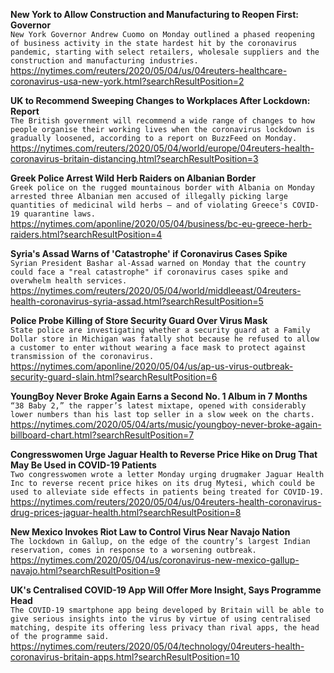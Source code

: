 **New York to Allow Construction and Manufacturing to Reopen First: Governor**\
`New York Governor Andrew Cuomo on Monday outlined a phased reopening of business activity in the state hardest hit by the coronavirus pandemic, starting with select retailers, wholesale suppliers and the construction and manufacturing industries.`\
https://nytimes.com/reuters/2020/05/04/us/04reuters-healthcare-coronavirus-usa-new-york.html?searchResultPosition=2

**UK to Recommend Sweeping Changes to Workplaces After Lockdown: Report**\
`The British government will recommend a wide range of changes to how people organise their working lives when the coronavirus lockdown is gradually loosened, according to a report on BuzzFeed on Monday.`\
https://nytimes.com/reuters/2020/05/04/world/europe/04reuters-health-coronavirus-britain-distancing.html?searchResultPosition=3

**Greek Police Arrest Wild Herb Raiders on Albanian Border**\
`Greek police on the rugged mountainous border with Albania on Monday arrested three Albanian men accused of illegally picking large quantities of medicinal wild herbs — and of violating Greece's COVID-19 quarantine laws.`\
https://nytimes.com/aponline/2020/05/04/business/bc-eu-greece-herb-raiders.html?searchResultPosition=4

**Syria's Assad Warns of 'Catastrophe' if Coronavirus Cases Spike**\
`Syrian President Bashar al-Assad warned on Monday that the country could face a "real catastrophe" if coronavirus cases spike and overwhelm health services.`\
https://nytimes.com/reuters/2020/05/04/world/middleeast/04reuters-health-coronavirus-syria-assad.html?searchResultPosition=5

**Police Probe Killing of Store Security Guard Over Virus Mask**\
`State police are investigating whether a security guard at a Family Dollar store in Michigan was fatally shot because he refused to allow a customer to enter without wearing a face mask to protect against transmission of the coronavirus.`\
https://nytimes.com/aponline/2020/05/04/us/ap-us-virus-outbreak-security-guard-slain.html?searchResultPosition=6

**YoungBoy Never Broke Again Earns a Second No. 1 Album in 7 Months**\
`“38 Baby 2,” the rapper’s latest mixtape, opened with considerably lower numbers than his last top seller in a slow week on the charts.`\
https://nytimes.com/2020/05/04/arts/music/youngboy-never-broke-again-billboard-chart.html?searchResultPosition=7

**Congresswomen Urge Jaguar Health to Reverse Price Hike on Drug That May Be Used in COVID-19 Patients**\
`Two congresswomen wrote a letter Monday urging drugmaker Jaguar Health Inc to reverse recent price hikes on its drug Mytesi, which could be used to alleviate side effects in patients being treated for COVID-19.`\
https://nytimes.com/reuters/2020/05/04/us/04reuters-health-coronavirus-drug-prices-jaguar-health.html?searchResultPosition=8

**New Mexico Invokes Riot Law to Control Virus Near Navajo Nation**\
`The lockdown in Gallup, on the edge of the country’s largest Indian reservation, comes in response to a worsening outbreak.`\
https://nytimes.com/2020/05/04/us/coronavirus-new-mexico-gallup-navajo.html?searchResultPosition=9

**UK's Centralised COVID-19 App Will Offer More Insight, Says Programme Head**\
`The COVID-19 smartphone app being developed by Britain will be able to give serious insights into the virus by virtue of using centralised matching, despite its offering less privacy than rival apps, the head of the programme said.`\
https://nytimes.com/reuters/2020/05/04/technology/04reuters-health-coronavirus-britain-apps.html?searchResultPosition=10

